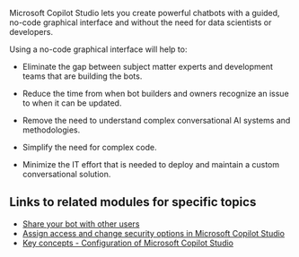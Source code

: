 Microsoft Copilot Studio lets you create powerful chatbots with a guided, no-code graphical interface and without the need for data scientists or developers.

Using a no-code graphical interface will help to:

- Eliminate the gap between subject matter experts and development teams that are building the bots.

- Reduce the time from when bot builders and owners recognize an issue to when it can be updated.

- Remove the need to understand complex conversational AI systems and methodologies.

- Simplify the need for complex code.

- Minimize the IT effort that is needed to deploy and maintain a custom conversational solution.

## Links to related modules for specific topics

- [Share your bot with other users](/power-virtual-agents/admin-share-bots#assign-environment-security-roles)
- [Assign access and change security options in Microsoft Copilot Studio](/power-virtual-agents/configuration-end-user-authentication#access-settings-based-on-authentication-configuration)
- [Key concepts - Configuration of Microsoft Copilot Studio](/power-virtual-agents/configuration-fundamentals)
